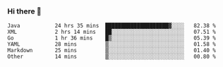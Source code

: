 ### Hi there 👋

<!--
**urzz/urzz** is a ✨ _special_ ✨ repository because its `README.md` (this file) appears on your GitHub profile.

Here are some ideas to get you started:

- 🔭 I’m currently working on ...
- 🌱 I’m currently learning ...
- 👯 I’m looking to collaborate on ...
- 🤔 I’m looking for help with ...
- 💬 Ask me about ...
- 📫 How to reach me: ...
- 😄 Pronouns: ...
- ⚡ Fun fact: ...
-->

<!--START_SECTION:waka-->

```text
Java           24 hrs 35 mins  ████████████████████▓░░░░   82.38 %
XML            2 hrs 14 mins   ██░░░░░░░░░░░░░░░░░░░░░░░   07.51 %
Go             1 hr 36 mins    █▒░░░░░░░░░░░░░░░░░░░░░░░   05.39 %
YAML           28 mins         ▒░░░░░░░░░░░░░░░░░░░░░░░░   01.58 %
Markdown       25 mins         ▒░░░░░░░░░░░░░░░░░░░░░░░░   01.40 %
Other          14 mins         ▒░░░░░░░░░░░░░░░░░░░░░░░░   00.80 %
```

<!--END_SECTION:waka-->
